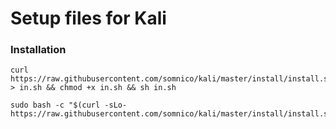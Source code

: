 # Setup files for Kali

### Installation
```
curl https://raw.githubusercontent.com/somnico/kali/master/install/install.sh > in.sh && chmod +x in.sh && sh in.sh
```
```
sudo bash -c "$(curl -sLo- https://raw.githubusercontent.com/somnico/kali/master/install/install.sh)"
```
